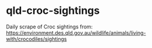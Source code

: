 # qld-croc-sightings
Daily scrape of Croc sightings from: https://environment.des.qld.gov.au/wildlife/animals/living-with/crocodiles/sightings
